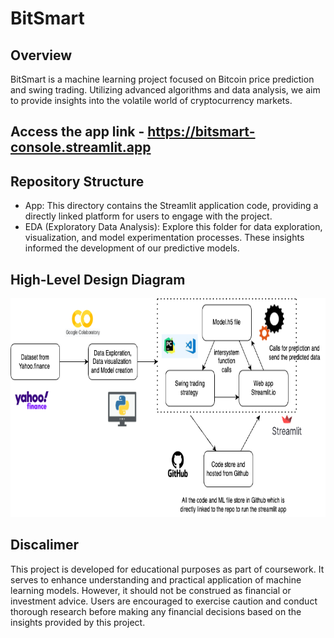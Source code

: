 # BitSmart

## Overview
BitSmart is a machine learning project focused on Bitcoin price prediction and swing trading. Utilizing advanced algorithms and data analysis, we aim to provide insights into the volatile world of cryptocurrency markets.

## Access the app link - https://bitsmart-console.streamlit.app

## Repository Structure
- App: This directory contains the Streamlit application code, providing a directly linked platform for users to engage with the project.
- EDA (Exploratory Data Analysis): Explore this folder for data exploration, visualization, and model experimentation processes. These insights informed the development of our predictive models.

## High-Level Design Diagram 
<img src="https://github.com/tayadeabhilash/bitcointrader/blob/main/EDA/Diagram.png" alt="diagram" width="600" height="350">

## Discalimer 
This project is developed for educational purposes as part of coursework. It serves to enhance understanding and practical application of machine learning models. However, it should not be construed as financial or investment advice. Users are encouraged to exercise caution and conduct thorough research before making any financial decisions based on the insights provided by this project.
